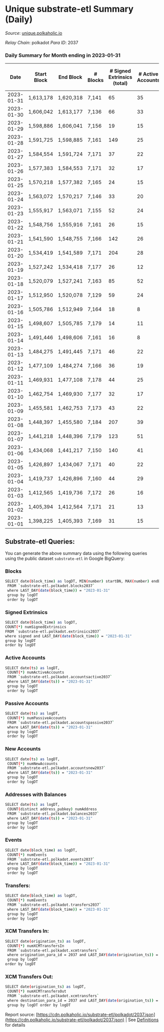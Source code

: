 # Unique substrate-etl Summary (Daily)

_Source_: [unique.polkaholic.io](https://unique.polkaholic.io)

*Relay Chain*: polkadot
*Para ID*: 2037



### Daily Summary for Month ending in 2023-01-31


| Date | Start Block | End Block | # Blocks | # Signed Extrinsics (total) | # Active Accounts | # Passive | # New | # Addresses with Balances | # Events | # Transfers | # XCM Transfers In | # XCM Transfers Out | Issues | 
| ---- | ----------- | --------- | -------- | --------------------------- | ----------------- | --------- | ----- | ------------------------- | -------- | ----------- | ------------------ | ------------------- | ------ |
| 2023-01-31 | 1,613,178 | 1,620,318 | 7,141 | 65 | 35 |  |  | 16,134 | 15,471 | 45  |   |   |  |
| 2023-01-30 | 1,606,042 | 1,613,177 | 7,136 | 66 | 33 |  |  | 16,130 | 15,494 | 41  |   |   |  |
| 2023-01-29 | 1,598,886 | 1,606,041 | 7,156 | 19 | 15 |  |  | 16,119 | 15,267 | 7  |   |   |  |
| 2023-01-28 | 1,591,725 | 1,598,885 | 7,161 | 149 | 25 |  |  | 16,118 | 16,078 | 73  |   |   |  |
| 2023-01-27 | 1,584,554 | 1,591,724 | 7,171 | 37 | 22 |  |  | 16,114 | 15,398 | 21  |   |   |  |
| 2023-01-26 | 1,577,383 | 1,584,553 | 7,171 | 32 | 17 |  |  | 16,113 | 15,375 | 19  |   |   |  |
| 2023-01-25 | 1,570,218 | 1,577,382 | 7,165 | 24 | 15 |  |  | 16,108 | 15,330 | 16  |   |   |  |
| 2023-01-24 | 1,563,072 | 1,570,217 | 7,146 | 33 | 20 |  |  | 16,104 | 15,322 | 23  |   |   |  |
| 2023-01-23 | 1,555,917 | 1,563,071 | 7,155 | 52 | 24 |  |  | 16,101 | 15,449 | 30  |   | 1  |  |
| 2023-01-22 | 1,548,756 | 1,555,916 | 7,161 | 26 | 15 |  |  | 16,092 | 15,316 | 16  |   |   |  |
| 2023-01-21 | 1,541,590 | 1,548,755 | 7,166 | 142 | 26 |  |  | 16,089 | 15,910 | 128  |   |   |  |
| 2023-01-20 | 1,534,419 | 1,541,589 | 7,171 | 204 | 28 |  |  | 16,085 | 16,226 | 193  |   |   |  |
| 2023-01-19 | 1,527,242 | 1,534,418 | 7,177 | 26 | 12 |  |  | 16,084 | 15,349 | 18  |   |   |  |
| 2023-01-18 | 1,520,079 | 1,527,241 | 7,163 | 85 | 52 |  |  | 16,082 | 15,616 | 53  |   |   |  |
| 2023-01-17 | 1,512,950 | 1,520,078 | 7,129 | 59 | 24 |  |  | 16,081 | 15,412 | 41  |   |   |  |
| 2023-01-16 | 1,505,786 | 1,512,949 | 7,164 | 18 | 8 |  |  | 16,080 | 15,282 | 14  |   |   |  |
| 2023-01-15 | 1,498,607 | 1,505,785 | 7,179 | 14 | 11 |  |  | 16,077 | 15,291 | 5  |   |   |  |
| 2023-01-14 | 1,491,446 | 1,498,606 | 7,161 | 16 | 8 |  |  | 16,076 | 15,266 | 9  |   |   |  |
| 2023-01-13 | 1,484,275 | 1,491,445 | 7,171 | 46 | 22 |  |  | 16,075 | 15,464 | 27  |   |   |  |
| 2023-01-12 | 1,477,109 | 1,484,274 | 7,166 | 36 | 19 |  |  | 16,066 | 15,376 | 19  |   |   |  |
| 2023-01-11 | 1,469,931 | 1,477,108 | 7,178 | 44 | 25 |  |  | 16,063 | 15,441 | 26  |   |   |  |
| 2023-01-10 | 1,462,754 | 1,469,930 | 7,177 | 32 | 17 |  |  | 16,061 | 15,378 | 21  |   |   |  |
| 2023-01-09 | 1,455,581 | 1,462,753 | 7,173 | 43 | 22 |  |  | 16,059 | 15,426 | 33  |   |   |  |
| 2023-01-08 | 1,448,397 | 1,455,580 | 7,184 | 207 | 39 |  |  | 16,057 | 16,276 | 188  |   |   |  |
| 2023-01-07 | 1,441,218 | 1,448,396 | 7,179 | 123 | 51 |  |  | 16,053 | 15,858 | 106  |   |   |  |
| 2023-01-06 | 1,434,068 | 1,441,217 | 7,150 | 140 | 41 |  |  | 16,041 | 16,027 | 116  |   |   |  |
| 2023-01-05 | 1,426,897 | 1,434,067 | 7,171 | 40 | 22 |  |  | 16,005 | 15,412 | 27  |   |   |  |
| 2023-01-04 | 1,419,737 | 1,426,896 | 7,160 | 44 | 29 |  |  | 16,000 | 15,402 | 31  |   |   |  |
| 2023-01-03 | 1,412,565 | 1,419,736 | 7,172 | 26 | 16 |  |  | 15,998 | 15,341 | 14  |   |   |  |
| 2023-01-02 | 1,405,394 | 1,412,564 | 7,171 | 21 | 13 |  |  | 15,995 | 15,310 | 17  |   |   |  |
| 2023-01-01 | 1,398,225 | 1,405,393 | 7,169 | 31 | 15 |  |  | 15,994 | 15,360 | 23  |   |   |  |

## Substrate-etl Queries:
You can generate the above summary data using the following queries using the public dataset `substrate-etl` in Google BigQuery:

### Blocks
```bash
SELECT date(block_time) as logDT, MIN(number) startBN, MAX(number) endBN, COUNT(*) numBlocks 
 FROM `substrate-etl.polkadot.blocks2037`  
 where LAST_DAY(date(block_time)) = "2023-01-31" 
 group by logDT 
 order by logDT
```

### Signed Extrinsics
```bash
SELECT date(block_time) as logDT, 
COUNT(*) numSignedExtrinsics 
FROM `substrate-etl.polkadot.extrinsics2037`  
where signed and LAST_DAY(date(block_time)) = "2023-01-31" 
group by logDT 
order by logDT
```

### Active Accounts
```bash
SELECT date(ts) as logDT, 
 COUNT(*) numActiveAccounts 
 FROM `substrate-etl.polkadot.accountsactive2037` 
 where LAST_DAY(date(ts)) = "2023-01-31" 
 group by logDT 
 order by logDT
```

### Passive Accounts
```bash
SELECT date(ts) as logDT, 
 COUNT(*) numPassiveAccounts 
 FROM `substrate-etl.polkadot.accountspassive2037` 
 where LAST_DAY(date(ts)) = "2023-01-31" 
 group by logDT 
 order by logDT
```

### New Accounts
```bash
SELECT date(ts) as logDT, 
 COUNT(*) numNewAccounts 
 FROM `substrate-etl.polkadot.accountsnew2037` 
 where LAST_DAY(date(ts)) = "2023-01-31" 
 group by logDT
 order by logDT
```

### Addresses with Balances
```bash
SELECT date(ts) as logDT,
 COUNT(distinct address_pubkey) numAddress 
 FROM `substrate-etl.polkadot.balances2037` 
 where LAST_DAY(date(ts)) = "2023-01-31" 
 group by logDT 
 order by logDT
```

### Events
```bash
SELECT date(block_time) as logDT, 
 COUNT(*) numEvents 
 FROM `substrate-etl.polkadot.events2037` 
 where LAST_DAY(date(block_time)) = "2023-01-31" 
 group by logDT 
 order by logDT
```

### Transfers:
```bash
SELECT date(block_time) as logDT, 
 COUNT(*) numEvents 
 FROM `substrate-etl.polkadot.transfers2037` 
 where LAST_DAY(date(block_time)) = "2023-01-31" 
 group by logDT 
 order by logDT
```

### XCM Transfers In:
```bash
SELECT date(origination_ts) as logDT, 
 COUNT(*) numXCMTransfersIn 
 FROM `substrate-etl.polkadot.xcmtransfers` 
 where origination_para_id = 2037 and LAST_DAY(date(origination_ts)) = "2023-01-31" 
 group by logDT 
order by logDT
```

### XCM Transfers Out:
```bash
SELECT date(origination_ts) as logDT, 
 COUNT(*) numXCMTransfersOut 
 FROM `substrate-etl.polkadot.xcmtransfers` 
 where destination_para_id = 2037 and LAST_DAY(date(origination_ts)) = "2023-01-31" 
 group by logDT order by logDT
```


Report source: [https://cdn.polkaholic.io/substrate-etl/polkadot/2037.json](https://cdn.polkaholic.io/substrate-etl/polkadot/2037.json) | See [Definitions](/DEFINITIONS.md) for details
